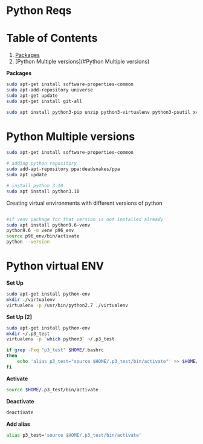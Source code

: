 # Python Reqs

# Table of Contents
1. [Packages](#Packages)
2. [Python Multiple versions](#Python Multiple versions)


**Packages**
```bash
sudo apt-get install software-properties-common
sudo apt-add-repository universe
sudo apt-get update
sudo apt-get install git-all

sudo apt install python3-pip unzip python3-virtualenv python3-psutil xvfb -y
```

# Python Multiple versions

```bash
sudo apt-get install software-properties-common

# adding python repository 
sudo add-apt-repository ppa:deadsnakes/ppa
sudo apt update

# install python 3.10
sudo apt install python3.10
```

Creating virtual environments with different versions of python

```bash

#if venv package for that version is not installed already
sudo apt install python9.6-venv
python9.6 -m venv p96_env
source p96_env/bin/activate
python --version

```


# Python virtual ENV

**Set Up**
```bash
sudo apt-get install python-env
mkdir ./virtualenv
virtualenv -p /usr/bin/python2.7 ./virtualenv
```

**Set Up [2]**
```bash
sudo apt-get install python-env
mkdir ~/.p3_test
virtualenv -p `which python3` ~/.p3_test

if grep -Fxq "p3_test" $HOME/.bashrc
then
	echo 'alias p3_test="source $HOME/.p3_test/bin/activate"' >> $HOME/.bashrc
fi
```


**Activate**
```bash
source $HOME/.p3_test/bin/activate
```

**Deactivate**
```bash
deactivate
```

**Add alias**
```bash
alias p3_test='source $HOME/.p3_test/bin/activate'

```
